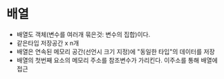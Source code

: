 # 배열

- 배열도 객체(변수를 여러개 묶은것: 변수의 집합)이다. 
- 같은타입 저장공간 x n개
- 배열은 연속된 메모리 공간(선언시 크기 지정)에 "동일한 타입"의 데이터를 저장
- 배열의 첫번째 요소의 메모리 주소를 참조변수가 가리킨다. 이주소를 통해 배열에 접근